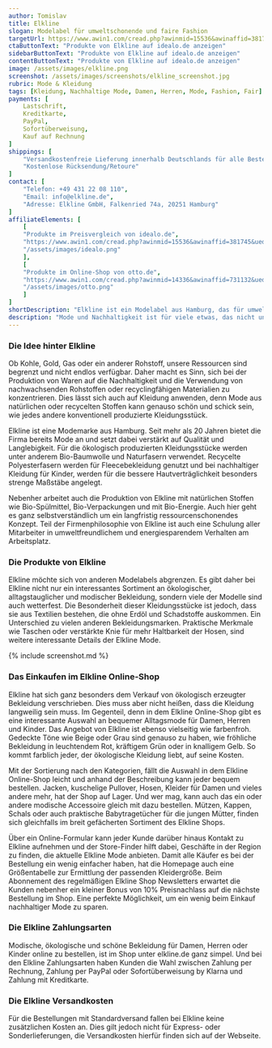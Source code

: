 ```yaml
---
author: Tomislav
title: Elkline
slogan: Modelabel für umweltschonende und faire Fashion
targetUrl: https://www.awin1.com/cread.php?awinmid=15536&awinaffid=381745&ued=https%3A%2F%2Fwww.idealo.de%2Fpreisvergleich%2FMainSearchProductCategory.html%3Fq%3DElkline
ctaButtonText: "Produkte von Elkline auf idealo.de anzeigen"
sidebarButtonText: "Produkte von Elkline auf idealo.de anzeigen"
contentButtonText: "Produkte von Elkline auf idealo.de anzeigen"
image: /assets/images/elkline.png
screenshot: /assets/images/screenshots/elkline_screenshot.jpg
rubric: Mode & Kleidung
tags: [Kleidung, Nachhaltige Mode, Damen, Herren, Mode, Fashion, Fair]
payments: [
    Lastschrift,
    Kreditkarte,
    PayPal,
    Sofortüberweisung,
    Kauf auf Rechnung
]
shippings: [
    "Versandkostenfreie Lieferung innerhalb Deutschlands für alle Bestellungen",
    "Kostenlose Rücksendung/Retoure"
]
contact: [
    "Telefon: +49 431 22 08 110",
    "Email: info@elkline.de",
    "Adresse: Elkline GmbH, Falkenried 74a, 20251 Hamburg"
]
affiliateElements: [
    [
    "Produkte im Preisvergleich von idealo.de",
    "https://www.awin1.com/cread.php?awinmid=15536&awinaffid=381745&ued=https%3A%2F%2Fwww.idealo.de%2Fpreisvergleich%2FMainSearchProductCategory.html%3Fq%3DElkline",
    "/assets/images/idealo.png"
    ],
    [
    "Produkte im Online-Shop von otto.de",
    "https://www.awin1.com/cread.php?awinmid=14336&awinaffid=731132&ued=https%3A%2F%2Fwww.otto.de%2Fsuche%2FElkline%2F",
    "/assets/images/otto.png"
    ]
]
shortDescription: "Elkline ist ein Modelabel aus Hamburg, das für umweltfreundliche Kleidung steht und soziale, gesellschaftlich sowie ökologische Verantwortung übernimmt."
description: "Mode und Nachhaltigkeit ist für viele etwas, das nicht unbedingt zusammenpassen mag. Dies ist jedoch nicht immer der Fall, denn es gibt inzwischen viele Labels, die sich auf ökologisch produzierte Bekleidung spezialisiert haben. So hat auch Elkline einen eigenen Online-Shop für nachhaltige Kleidungsstücke."
---
```


### Die Idee hinter Elkline

Ob Kohle, Gold, Gas oder ein anderer Rohstoff, unsere Ressourcen sind begrenzt und nicht endlos verfügbar. Daher macht es Sinn, sich bei der Produktion von Waren auf die Nachhaltigkeit und die Verwendung von nachwachsenden Rohstoffen oder recyclingfähigen Materialien zu konzentrieren. Dies lässt sich auch auf Kleidung anwenden, denn Mode aus natürlichen oder recycelten Stoffen kann genauso schön und schick sein, wie jedes andere konventionell produzierte Kleidungsstück.

Elkline ist eine Modemarke aus Hamburg. Seit mehr als 20 Jahren bietet die Firma bereits Mode an und setzt dabei verstärkt auf Qualität und Langlebigkeit. Für die ökologisch produzierten Kleidungsstücke werden unter anderem Bio-Baumwolle und Naturfasern verwendet. Recycelte Polyesterfasern werden für Fleecebekleidung genutzt und bei nachhaltiger Kleidung für Kinder, werden für die bessere Hautverträglichkeit besonders strenge Maßstäbe angelegt.

Nebenher arbeitet auch die Produktion von Elkline mit natürlichen Stoffen wie Bio-Spülmittel, Bio-Verpackungen und mit Bio-Energie. Auch hier geht es ganz selbstverständlich um ein langfristig ressourcenschonendes Konzept. Teil der Firmenphilosophie von Elkline ist auch eine Schulung aller Mitarbeiter in umweltfreundlichem und energiesparendem Verhalten am Arbeitsplatz.

### Die Produkte von Elkline

Elkline möchte sich von anderen Modelabels abgrenzen. Es gibt daher bei Elkline nicht nur ein interessantes Sortiment an ökologischer, alltagstauglicher und modischer Bekleidung, sondern viele der Modelle sind auch wetterfest. Die Besonderheit dieser Kleidungsstücke ist jedoch, dass sie aus Textilien bestehen, die ohne Erdöl und Schadstoffe auskommen. Ein Unterschied zu vielen anderen Bekleidungsmarken. Praktische Merkmale wie Taschen oder verstärkte Knie für mehr Haltbarkeit der Hosen, sind weitere interessante Details der Elkline Mode.

{% include screenshot.md %}

### Das Einkaufen im Elkline Online-Shop

Elkline hat sich ganz besonders dem Verkauf von ökologisch erzeugter Bekleidung verschrieben. Dies muss aber nicht heißen, dass die Kleidung langweilig sein muss. Im Gegenteil, denn in dem Elkline Online-Shop gibt es eine interessante Auswahl an bequemer Alltagsmode für Damen, Herren und Kinder. Das Angebot von Elkline ist ebenso vielseitig wie farbenfroh. Gedeckte Töne wie Beige oder Grau sind genauso zu haben, wie fröhliche Bekleidung in leuchtendem Rot, kräftigem Grün oder in knalligem Gelb. So kommt farblich jeder, der ökologische Kleidung liebt, auf seine Kosten.

Mit der Sortierung nach den Kategorien, fällt die Auswahl in dem Elkline Online-Shop leicht und anhand der Beschreibung kann jeder bequem bestellen. Jacken, kuschelige Pullover, Hosen, Kleider für Damen und vieles andere mehr, hat der Shop auf Lager. Und wer mag, kann auch das ein oder andere modische Accessoire gleich mit dazu bestellen. Mützen, Kappen, Schals oder auch praktische Babytragetücher für die jungen Mütter, finden sich gleichfalls im breit gefächerten Sortiment des Elkline Shops.

Über ein Online-Formular kann jeder Kunde darüber hinaus Kontakt zu Elkline aufnehmen und der Store-Finder hilft dabei, Geschäfte in der Region zu finden, die aktuelle Elkline Mode anbieten. Damit alle Käufer es bei der Bestellung ein wenig einfacher haben, hat die Homepage auch eine Größentabelle zur Ermittlung der passenden Kleidergröße. Beim Abonnement des regelmäßigen Elkline Shop Newsletters erwartet die Kunden nebenher ein kleiner Bonus von 10% Preisnachlass auf die nächste Bestellung im Shop. Eine perfekte Möglichkeit, um ein wenig beim Einkauf nachhaltiger Mode zu sparen.

### Die Elkline Zahlungsarten

Modische, ökologische und schöne Bekleidung für Damen, Herren oder Kinder online zu bestellen, ist im Shop unter elkline.de ganz simpel. Und bei den Elkline Zahlungsarten haben Kunden die Wahl zwischen Zahlung per Rechnung, Zahlung per PayPal oder Sofortüberweisung by Klarna und Zahlung mit Kreditkarte.

### Die Elkline Versandkosten

Für die Bestellungen mit Standardversand fallen bei Elkline keine zusätzlichen Kosten an. Dies gilt jedoch nicht für Express- oder Sonderlieferungen, die Versandkosten hierfür finden sich auf der Webseite.
